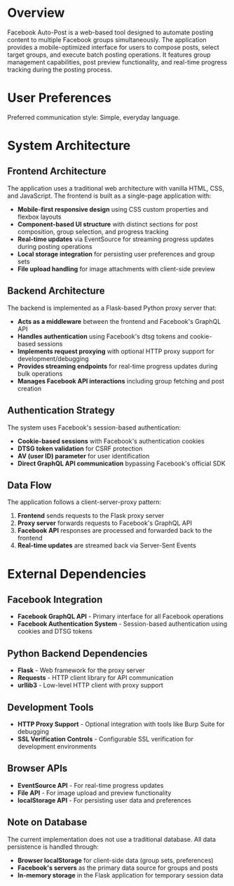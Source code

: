 # Overview

Facebook Auto-Post is a web-based tool designed to automate posting content to multiple Facebook groups simultaneously. The application provides a mobile-optimized interface for users to compose posts, select target groups, and execute batch posting operations. It features group management capabilities, post preview functionality, and real-time progress tracking during the posting process.

# User Preferences

Preferred communication style: Simple, everyday language.

# System Architecture

## Frontend Architecture
The application uses a traditional web architecture with vanilla HTML, CSS, and JavaScript. The frontend is built as a single-page application with:

- **Mobile-first responsive design** using CSS custom properties and flexbox layouts
- **Component-based UI structure** with distinct sections for post composition, group selection, and progress tracking
- **Real-time updates** via EventSource for streaming progress updates during posting operations
- **Local storage integration** for persisting user preferences and group sets
- **File upload handling** for image attachments with client-side preview

## Backend Architecture
The backend is implemented as a Flask-based Python proxy server that:

- **Acts as a middleware** between the frontend and Facebook's GraphQL API
- **Handles authentication** using Facebook's dtsg tokens and cookie-based sessions
- **Implements request proxying** with optional HTTP proxy support for development/debugging
- **Provides streaming endpoints** for real-time progress updates during bulk operations
- **Manages Facebook API interactions** including group fetching and post creation

## Authentication Strategy
The system uses Facebook's session-based authentication:

- **Cookie-based sessions** with Facebook's authentication cookies
- **DTSG token validation** for CSRF protection
- **AV (user ID) parameter** for user identification
- **Direct GraphQL API communication** bypassing Facebook's official SDK

## Data Flow
The application follows a client-server-proxy pattern:

1. **Frontend** sends requests to the Flask proxy server
2. **Proxy server** forwards requests to Facebook's GraphQL API
3. **Facebook API** responses are processed and forwarded back to the frontend
4. **Real-time updates** are streamed back via Server-Sent Events

# External Dependencies

## Facebook Integration
- **Facebook GraphQL API** - Primary interface for all Facebook operations
- **Facebook Authentication System** - Session-based authentication using cookies and DTSG tokens

## Python Backend Dependencies
- **Flask** - Web framework for the proxy server
- **Requests** - HTTP client library for API communication
- **urllib3** - Low-level HTTP client with proxy support

## Development Tools
- **HTTP Proxy Support** - Optional integration with tools like Burp Suite for debugging
- **SSL Verification Controls** - Configurable SSL verification for development environments

## Browser APIs
- **EventSource API** - For real-time progress updates
- **File API** - For image upload and preview functionality
- **localStorage API** - For persisting user data and preferences

## Note on Database
The current implementation does not use a traditional database. All data persistence is handled through:
- **Browser localStorage** for client-side data (group sets, preferences)
- **Facebook's servers** as the primary data source for groups and posts
- **In-memory storage** in the Flask application for temporary session data
